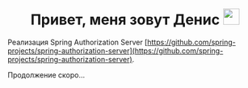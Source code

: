 <h1 align="center">Привет, меня зовут Денис</a> 
<img src="https://github.com/blackcater/blackcater/raw/main/images/Hi.gif" height="32"/></h1>

Реализация Spring Authorization Server [https://github.com/spring-projects/spring-authorization-server](https://github.com/spring-projects/spring-authorization-server).

Продолжение скоро...
